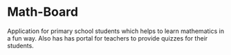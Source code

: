 # Math-Board
Application for primary school students which helps to learn mathematics in a fun way. Also has has portal for teachers to provide quizzes for their students.
